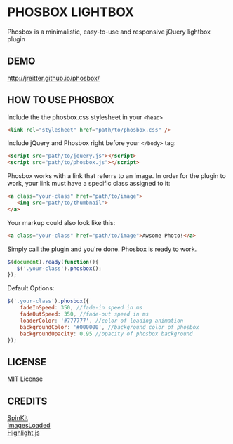 # PHOSBOX LIGHTBOX

Phosbox is a minimalistic, easy-to-use and responsive jQuery lightbox plugin

## DEMO

http://jreitter.github.io/phosbox/

## HOW TO USE PHOSBOX

Include the the phosbox.css stylesheet in your `<head>`   
```html
<link rel="stylesheet" href="path/to/phosbox.css" />
```

Include jQuery and Phosbox right before your `</body>` tag:
```html
<script src="path/to/jquery.js"></script>
<script src="path/to/phosbox.js"></script>
```

Phosbox works with a link that referrs to an image. In order for the plugin to work, your link must have a specific class assigned to it:
```html
<a class="your-class" href="path/to/image">
   <img src="path/to/thumbnail">
</a>
```

Your markup could also look like this:   
```html
<a class="your-class" href="path/to/image">Awsome Photo!</a>
```

Simply call the plugin and you're done. Phosbox is ready to work.
```js
$(document).ready(function(){
   $('.your-class').phosbox();
});
```

Default Options:
```js
$('.your-class').phosbox({
	fadeInSpeed: 350, //fade-in speed in ms
	fadeOutSpeed: 350, //fade-out speed in ms
	loaderColor: '#777777', //color of loading animation
	backgroundColor: '#000000', //background color of phosbox
	backgroundOpacity: 0.95 //opacity of phosbox background
});
```


## LICENSE

MIT License

## CREDITS

<a href="https://github.com/tobiasahlin/SpinKit">SpinKit</a>   
<a href="https://github.com/desandro/imagesloaded">ImagesLoaded</a>   
<a href="https://github.com/isagalaev/highlight.js">Highlight.js</a>   

